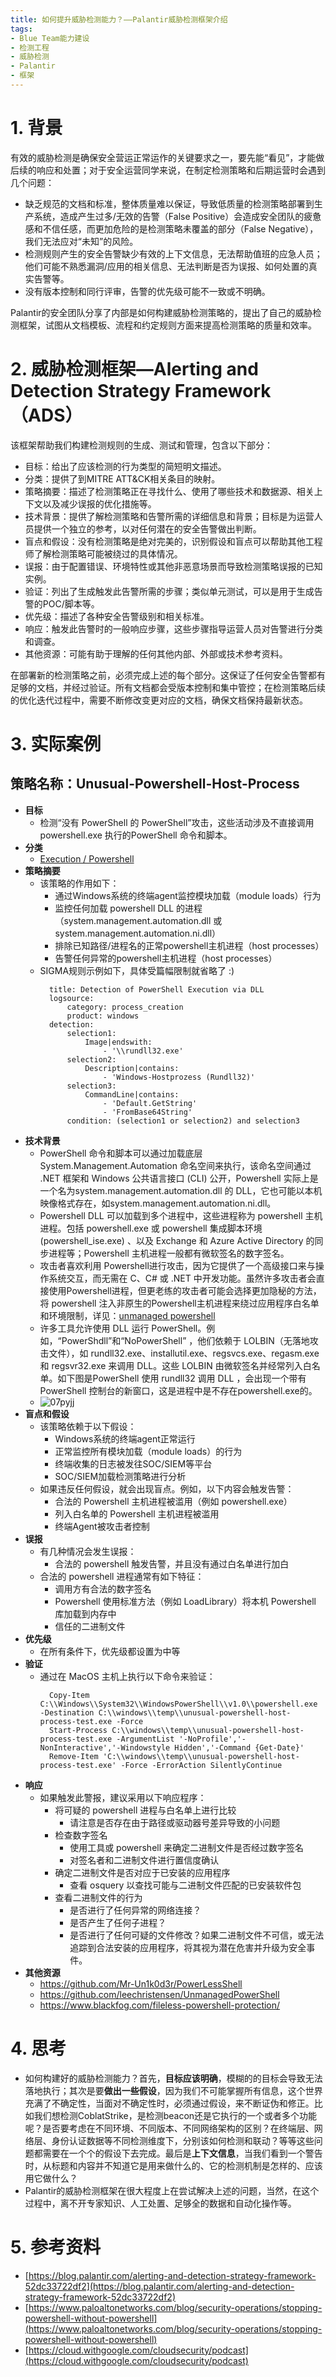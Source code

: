 ```yaml
---
title: 如何提升威胁检测能力？——Palantir威胁检测框架介绍
tags:
- Blue Team能力建设
- 检测工程
- 威胁检测
- Palantir
- 框架
---
```


# 1. 背景
有效的威胁检测是确保安全营运正常运作的关键要求之一，要先能“看见”，才能做后续的响应和处置；对于安全运营同学来说，在制定检测策略和后期运营时会遇到几个问题：

- 缺乏规范的文档和标准，整体质量难以保证，导致低质量的检测策略部署到生产系统，造成产生过多/无效的告警（False Positive）会造成安全团队的疲惫感和不信任感，而更加危险的是检测策略未覆盖的部分（False Negative），我们无法应对“未知”的风险。
- 检测规则产生的安全告警缺少有效的上下文信息，无法帮助值班的应急人员；他们可能不熟悉漏洞/应用的相关信息、无法判断是否为误报、如何处置的真实告警等。
- 没有版本控制和同行评审，告警的优先级可能不一致或不明确。

Palantir的安全团队分享了内部是如何构建威胁检测策略的，提出了自己的威胁检测框架，试图从文档模板、流程和约定规则方面来提高检测策略的质量和效率。

# 2. 威胁检测框架—Alerting and Detection Strategy Framework（ADS）

该框架帮助我们构建检测规则的生成、测试和管理，包含以下部分：

- 目标：给出了应该检测的行为类型的简短明文描述。
- 分类：提供了到MITRE ATT&CK相关条目的映射。
- 策略摘要：描述了检测策略正在寻找什么、使用了哪些技术和数据源、相关上下文以及减少误报的优化措施等。
- 技术背景：提供了解检测策略和告警所需的详细信息和背景；目标是为运营人员提供一个独立的参考，以对任何潜在的安全告警做出判断。
- 盲点和假设：没有检测策略是绝对完美的，识别假设和盲点可以帮助其他工程师了解检测策略可能被绕过的具体情况。
- 误报：由于配置错误、环境特性或其他非恶意场景而导致检测策略误报的已知实例。
- 验证：列出了生成触发此告警所需的步骤；类似单元测试，可以是用于生成告警的POC/脚本等。
- 优先级：描述了各种安全告警级别和相关标准。
- 响应：触发此告警时的一般响应步骤，这些步骤指导运营人员对告警进行分类和调查。
- 其他资源：可能有助于理解的任何其他内部、外部或技术参考资料。

在部署新的检测策略之前，必须完成上述的每个部分。这保证了任何安全告警都有足够的文档，并经过验证。所有文档都会受版本控制和集中管控；在检测策略后续的优化迭代过程中，需要不断修改变更对应的文档，确保文档保持最新状态。

# 3. 实际案例
## 策略名称：Unusual-Powershell-Host-Process
- **目标**
  - 检测“没有 PowerShell 的 PowerShell”攻击，这些活动涉及不直接调用 powershell.exe 执行的PowerShell 命令和脚本。
- **分类**
  - [Execution / Powershell](https://attack.mitre.org/wiki/Technique/T1086)
- **策略摘要**
  - 该策略的作用如下：
    - 通过Windows系统的终端agent监控模块加载（module loads）行为
    - 监控任何加载 powershell DLL 的进程（system.management.automation.dll 或system.management.automation.ni.dll）
    - 排除已知路径/进程名的正常powershell主机进程（host processes）
    - 告警任何异常的powershell主机进程（host processes）
  - SIGMA规则示例如下，具体受篇幅限制就省略了 :)
    ```
      title: Detection of PowerShell Execution via DLL
      logsource:
          category: process_creation
          product: windows
      detection:
          selection1:
              Image|endswith:
                  - '\\rundll32.exe'
          selection2:
              Description|contains:
                  - 'Windows-Hostprozess (Rundll32)'
          selection3:
              CommandLine|contains:
                  - 'Default.GetString'
                  - 'FromBase64String'
          condition: (selection1 or selection2) and selection3
    ```
- **技术背景**
  - PowerShell 命令和脚本可以通过加载底层 System.Management.Automation 命名空间来执行，该命名空间通过 .NET 框架和 Windows 公共语言接口 (CLI) 公开，Powershell 实际上是一个名为system.management.automation.dll 的 DLL，它也可能以本机映像格式存在，如system.management.automation.ni.dll。
  - Powershell DLL 可以加载到多个进程中，这些进程称为 powershell 主机进程。包括 powershell.exe 或 powershell 集成脚本环境 (powershell_ise.exe) 、以及 Exchange 和 Azure Active Directory 的同步进程等；Powershell 主机进程一般都有微软签名的数字签名。
  - 攻击者喜欢利用 Powershell进行攻击，因为它提供了一个高级接口来与操作系统交互，而无需在 C、C# 或 .NET 中开发功能。虽然许多攻击者会直接使用Powershell进程，但更老练的攻击者可能会选择更加隐秘的方法，将 powershell 注入非原生的Powershell主机进程来绕过应用程序白名单和环境限制，详见：[unmanaged powershell](https://github.com/leechristensen/UnmanagedPowerShell)
  - 许多工具允许使用 DLL 运行 PowerShell。例如，“PowerShdll”和“NoPowerShell” ，他们依赖于 LOLBIN（无落地攻击文件），如 rundll32.exe、installutil.exe、regsvcs.exe、regasm.exe 和 regsvr32.exe 来调用 DLL。这些 LOLBIN 由微软签名并经常列入白名单。如下图是PowerShell 使用 rundll32 调用 DLL ，会出现一个带有 PowerShell 控制台的新窗口，这是进程中是不存在powershell.exe的。
  - ![07pyjj](https://cdn.jsdelivr.net/gh/MarsAuthority/sec_pic@master/uPic/2023-01/07pyjj.jpg)
- **盲点和假设**
  - 该策略依赖于以下假设：
    - Windows系统的终端agent正常运行
    - 正常监控所有模块加载（module loads）的行为
    - 终端收集的日志被发往SOC/SIEM等平台
    - SOC/SIEM加载检测策略进行分析
  - 如果违反任何假设，就会出现盲点。例如，以下内容会触发告警：
    - 合法的 Powershell 主机进程被滥用（例如 powershell.exe）
    - 列入白名单的 Powershell 主机进程被滥用
    - 终端Agent被攻击者控制
- **误报**
  - 有几种情况会发生误报：
    - 合法的 powershell 触发告警，并且没有通过白名单进行加白
  - 合法的 powershell 进程通常有如下特征：
    - 调用方有合法的数字签名
    - Powershell 使用标准方法（例如 LoadLibrary）将本机 Powershell 库加载到内存中
    - 信任的二进制文件
- **优先级**
  - 在所有条件下，优先级都设置为中等
- **验证**
  - 通过在 MacOS 主机上执行以下命令来验证：
    ```
      Copy-Item C:\\Windows\\System32\\WindowsPowerShell\\v1.0\\powershell.exe -Destination C:\\windows\\temp\\unusual-powershell-host-process-test.exe -Force 
      Start-Process C:\\windows\\temp\\unusual-powershell-host-process-test.exe -ArgumentList '-NoProfile','-NonInteractive','-Windowstyle Hidden','-Command {Get-Date}' 
      Remove-Item 'C:\\windows\\temp\\unusual-powershell-host-process-test.exe' -Force -ErrorAction SilentlyContinue
    ```
- **响应**
  - 如果触发此警报，建议采用以下响应程序：
    - 将可疑的 powershell 进程与白名单上进行比较
      - 请注意是否存在由于路径或驱动器号差异导致的小问题
    - 检查数字签名
      - 使用工具或 powershell 来确定二进制文件是否经过数字签名
      - 对签名者和二进制文件进行置信度确认
    - 确定二进制文件是否对应于已安装的应用程序
      - 查看 osquery 以查找可能与二进制文件匹配的已安装软件包
    - 查看二进制文件的行为
      - 是否进行了任何异常的网络连接？
      - 是否产生了任何子进程？
      - 是否进行了任何可疑的文件修改？如果二进制文件不可信，或无法追踪到合法安装的应用程序，将其视为潜在危害并升级为安全事件。
- **其他资源**
  - https://github.com/Mr-Un1k0d3r/PowerLessShell
  - https://github.com/leechristensen/UnmanagedPowerShell
  - https://www.blackfog.com/fileless-powershell-protection/

# 4. 思考
- 如何构建好的威胁检测能力？首先，**目标应该明确**，模糊的的目标会导致无法落地执行；其次是要**做出一些假设**，因为我们不可能掌握所有信息，这个世界充满了不确定性，当面对不确定性时，必须通过假设，来不断证伪和修正。比如我们想检测CoblatStrike，是检测beacon还是它执行的一个或者多个功能呢？是否要考虑在不同环境、不同版本、不同网络架构的区别？在终端层、网络层、身份认证数据等不同检测维度下，分别该如何检测和联动？等等这些问题都需要在一个个的假设下去完成。最后是**上下文信息**，当我们看到一个警告时，从标题和内容并不知道它是用来做什么的、它的检测机制是怎样的、应该用它做什么？
- Palantir的威胁检测框架在很大程度上在尝试解决上述的问题，当然，在这个过程中，离不开专家知识、人工处置、足够全的数据和自动化操作等。

# 5. 参考资料
- [https://blog.palantir.com/alerting-and-detection-strategy-framework-52dc33722df2](https://blog.palantir.com/alerting-and-detection-strategy-framework-52dc33722df2)
- [https://www.paloaltonetworks.com/blog/security-operations/stopping-powershell-without-powershell](https://www.paloaltonetworks.com/blog/security-operations/stopping-powershell-without-powershell)
- [https://cloud.withgoogle.com/cloudsecurity/podcast](https://cloud.withgoogle.com/cloudsecurity/podcast)